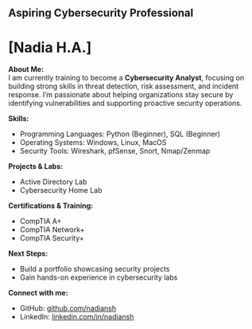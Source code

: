 ## Aspiring Cybersecurity Professional

# [Nadia H.A.]  

**About Me:**  
I am currently training to become a **Cybersecurity Analyst**, focusing on building strong skills in threat detection, risk assessment, and incident response. 
I’m passionate about helping organizations stay secure by identifying vulnerabilities and supporting proactive security operations.

**Skills:**   
- Programming Languages: Python (Beginner), SQL (Beginner)
- Operating Systems: Windows, Linux, MacOS
- Security Tools: Wireshark, pfSense, Snort, Nmap/Zenmap

**Projects & Labs:**  
- Active Directory Lab 
- Cybersecurity Home Lab
  
**Certifications & Training:**  
- CompTIA A+
- CompTIA Network+
- CompTIA Security+
    
**Next Steps:**  
- Build a portfolio showcasing security projects  
- Gain hands-on experience in cybersecurity labs  

**Connect with me:**  
- GitHub: [github.com/nadiansh](https://github.com/nadiansh)  
- LinkedIn: [linkedin.com/in/nadiansh](https://www.linkedin.com/in/nadiansh)  
